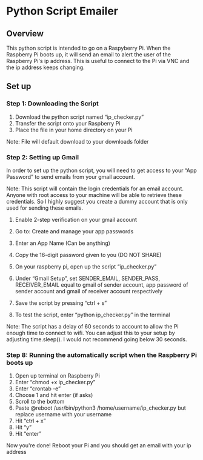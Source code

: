 # Python Script Emailer

## Overview
This python script is intended to go on a Raspyberry Pi. When the Raspberry Pi boots up, it will send an email to alert the user of the Raspberry Pi's ip address. This is useful to connect to the Pi via VNC and the ip address keeps changing.

## Set up
### Step 1: Downloading the Script
1. Download the python script named “ip_checker.py”
2. Transfer the script onto your Raspberry Pi 
3. Place the file in your home directory on your Pi

Note: File will default download to your downloads folder

### Step 2: Setting up Gmail
In order to set up the python script, you will need to get access to your “App Password” to send emails from your gmail account. 

Note: This script will contain the login credentials for an email account. Anyone with root access to your machine will be able to retrieve these credentials. So I highly suggest you create a dummy account that is only used for sending these emails. 

1. Enable 2-step verification on your gmail account 
2. Go to: Create and manage your app passwords
3. Enter an App Name (Can be anything)

4. Copy the 16-digit password given to you (DO NOT SHARE)
5. On your raspberry pi, open up the script “ip_checker.py”
6. Under “Gmail Setup”, set SENDER_EMAIL, SENDER_PASS, RECEIVER_EMAIL equal to gmail of sender account, app password of sender account and gmail of receiver account respectively

7. Save the script by pressing “ctrl + s”
8. To test the script, enter “python ip_checker.py” in the terminal

Note: The script has a delay of 60 seconds to account to allow the Pi enough time to connect to wifi. You can adjust this to your setup by adjusting time.sleep(). I would not recommend going below 30 seconds. 

### Step 8: Running the automatically script when the Raspberry Pi boots up
1. Open up terminal on Raspberry Pi
2. Enter “chmod +x ip_checker.py”
3. Enter “crontab -e”
4. Choose 1 and hit enter (if asks)
5. Scroll to the bottom
6. Paste @reboot /usr/bin/python3 /home/username/ip_checker.py but replace username with your username
7. Hit “ctrl + x”
8. Hit “y”
9. Hit “enter”
   
Now you're done! Reboot your Pi and you should get an email with your ip address

